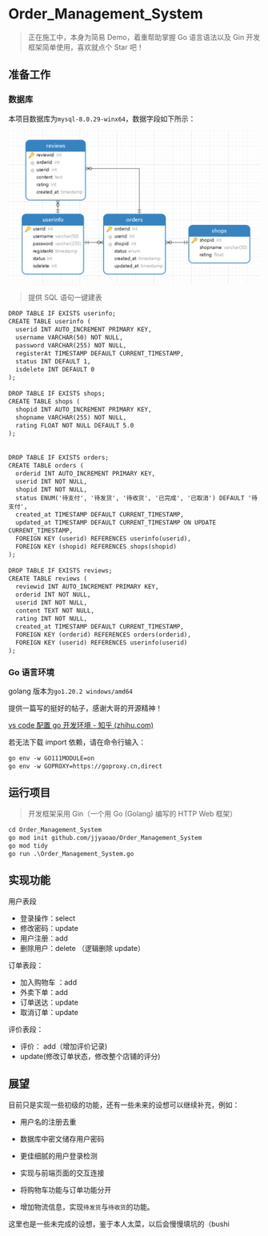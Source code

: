 # Order_Management_System

> 正在施工中，本身为简易 Demo，着重帮助掌握 Go 语言语法以及 Gin 开发框架简单使用，喜欢就点个 Star 吧！

## 准备工作

### 数据库

本项目数据库为`mysql-8.0.29-winx64`，数据字段如下所示：

![image-20230423214159264](README/image-20230423214159264.png)

> 提供 SQL 语句一键建表

```mysql
DROP TABLE IF EXISTS userinfo;
CREATE TABLE userinfo (
  userid INT AUTO_INCREMENT PRIMARY KEY,
  username VARCHAR(50) NOT NULL,
  password VARCHAR(255) NOT NULL,
  registerAt TIMESTAMP DEFAULT CURRENT_TIMESTAMP,
  status INT DEFAULT 1,
  isdelete INT DEFAULT 0
);

DROP TABLE IF EXISTS shops;
CREATE TABLE shops (
  shopid INT AUTO_INCREMENT PRIMARY KEY,
  shopname VARCHAR(255) NOT NULL,
  rating FLOAT NOT NULL DEFAULT 5.0
);


DROP TABLE IF EXISTS orders;
CREATE TABLE orders (
  orderid INT AUTO_INCREMENT PRIMARY KEY,
  userid INT NOT NULL,
  shopid INT NOT NULL,
  status ENUM('待支付', '待发货', '待收货', '已完成', '已取消') DEFAULT '待支付',
  created_at TIMESTAMP DEFAULT CURRENT_TIMESTAMP,
  updated_at TIMESTAMP DEFAULT CURRENT_TIMESTAMP ON UPDATE CURRENT_TIMESTAMP,
  FOREIGN KEY (userid) REFERENCES userinfo(userid),
  FOREIGN KEY (shopid) REFERENCES shops(shopid)
);

DROP TABLE IF EXISTS reviews;
CREATE TABLE reviews (
  reviewid INT AUTO_INCREMENT PRIMARY KEY,
  orderid INT NOT NULL,
  userid INT NOT NULL,
  content TEXT NOT NULL,
  rating INT NOT NULL,
  created_at TIMESTAMP DEFAULT CURRENT_TIMESTAMP,
  FOREIGN KEY (orderid) REFERENCES orders(orderid),
  FOREIGN KEY (userid) REFERENCES userinfo(userid)
);
```

### Go 语言环境

golang 版本为`go1.20.2 windows/amd64`

提供一篇写的挺好的帖子，感谢大哥的开源精神！

[vs code 配置 go 开发环境 - 知乎 (zhihu.com)](https://zhuanlan.zhihu.com/p/262984879)

若无法下载 import 依赖，请在命令行输入：

```shell
go env -w GO111MODULE=on
go env -w GOPROXY=https://goproxy.cn,direct
```

## 运行项目

> 开发框架采用 Gin（一个用 Go (Golang) 编写的 HTTP Web 框架）

```shell
cd Order_Management_System
go mod init github.com/jjyaoao/Order_Management_System
go mod tidy
go run .\Order_Management_System.go
```

## 实现功能

用户表段

- 登录操作：select
- 修改密码：update
- 用户注册：add
- 删除用户：delete （逻辑删除 update）

订单表段：

- 加入购物车 ：add
- 外卖下单：add
- 订单送达：update
- 取消订单：update

评价表段：

- 评价： add（增加评价记录)
- update(修改订单状态，修改整个店铺的评分)

## 展望

目前只是实现一些初级的功能，还有一些未来的设想可以继续补充，例如：

- 用户名的注册去重

- 数据库中密文储存用户密码
- 更佳细腻的用户登录检测
- 实现与前端页面的交互连接
- 将购物车功能与订单功能分开
- 增加物流信息，实现`待发货`与`待收货`的功能。

这里也是一些未完成的设想，鉴于本人太菜，以后会慢慢填坑的（bushi
